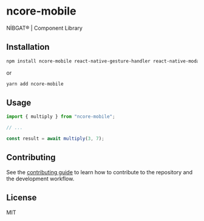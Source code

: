 # ncore-mobile

NİBGAT® | Component Library

## Installation

```sh
npm install ncore-mobile react-native-gesture-handler react-native-modalize react-native-portalize react-native-svg react-native-simple-toast
```
or
```sh
yarn add ncore-mobile
```

## Usage

```js
import { multiply } from "ncore-mobile";

// ...

const result = await multiply(3, 7);
```

## Contributing

See the [contributing guide](CONTRIBUTING.md) to learn how to contribute to the repository and the development workflow.

## License

MIT
